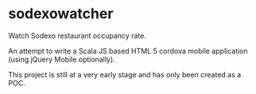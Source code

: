 sodexowatcher
=============

Watch Sodexo restaurant occupancy rate.

An attempt to write a Scala JS based HTML 5 cordova mobile application (using jQuery Mobile optionally).

This project is still at a very early stage and has only been created as a POC.
